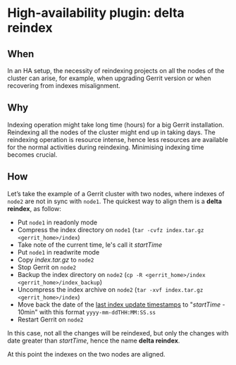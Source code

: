 # High-availability plugin: delta reindex

## When

In an HA setup, the necessity of reindexing projects on all the nodes of the cluster
can arise, for example, when upgrading Gerrit version or when recovering from
indexes misalignment.

## Why

Indexing operation might take long time (hours) for a big Gerrit installation.
Reindexing all the nodes of the cluster might end up in taking days. The reindexing
operation is resource intense, hence less resources are available for the normal
activities during reindexing. Minimising indexing time becomes crucial.

## How

Let’s take the example of a Gerrit cluster with two nodes, where indexes of `node2`
are not in sync with `node1`. The quickest way to align them is a **delta reindex**,
as follow:
* Put `node1` in readonly mode
* Compress the index directory on `node1` (`tar -cvfz index.tar.gz <gerrit_home>/index`)
* Take note of the current time, le's call it *startTime*
* Put `node1` in readwrite mode
* Copy *index.tar.gz* to `node2`
* Stop Gerrit on `node2`
* Backup the index directory on `node2` (`cp -R <gerrit_home>/index <gerrit_home>/index_backup`)
* Uncompress the index archive on `node2` (`tar -xvf index.tar.gz <gerrit_home>/index`)
* Move back the date of the [last index update timestamps](https://gerrit.googlesource.com/plugins/high-availability/+/refs/heads/stable-3.1/src/main/resources/Documentation/about.md#last-index-update-timestamp-storage)
to "*startTime* - 10min" with this format `yyyy-mm-ddTHH:MM:SS.ss`
* Restart Gerrit on `node2`

In this case, not all the changes will be reindexed, but only the changes with
date greater than *startTime*, hence the name **delta reindex**.

At this point the indexes on the two nodes are aligned.
